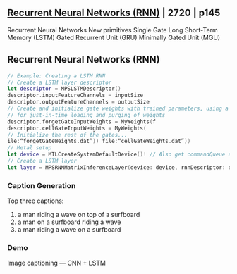## [Recurrent Neural Networks (RNN)](5-rnn.md) | 2720 | p145

Recurrent Neural Networks
New primitives
Single Gate
Long Short-Term Memory (LSTM) Gated Recurrent Unit (GRU) Minimally Gated Unit (MGU)




## Recurrent Neural Networks (RNN)

```swift
// Example: Creating a LSTM RNN
// Create a LSTM layer descriptor
let descriptor = MPSLSTMDescriptor()
descriptor.inputFeatureChannels = inputSize
descriptor.outputFeatureChannels = outputSize
// Create and initialize gate weights with trained parameters, using a data source provider
// for just-in-time loading and purging of weights
descriptor.forgetGateInputWeights = MyWeights(f
descriptor.cellGateInputWeights = MyWeights(
// Initialize the rest of the gates...
ile:“forgetGateWeights.dat”)) file:“cellGateWeights.dat”))
// Metal setup
let device = MTLCreateSystemDefaultDevice()! // Also get commandQueue and commandBuffer
// Create a LSTM layer
let layer = MPSRNNMatrixInferenceLayer(device: device, rnnDescriptor: descriptor)
```


### Caption Generation

Top three captions:

1. a man riding a wave on top of a surfboard
2. a man on a surfboard riding a wave 
3. a man riding a wave on a surfboard


### Demo

Image captioning — CNN + LSTM
